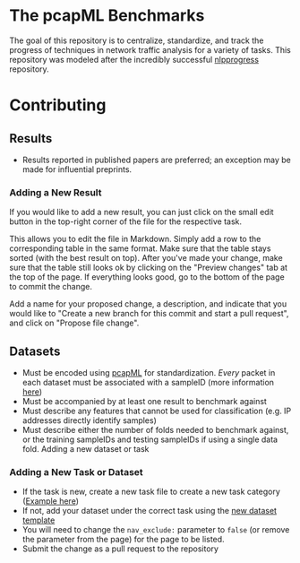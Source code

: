 # The pcapML Benchmarks

The goal of this repository is to centralize, standardize, and track the progress of techniques in network traffic analysis for a variety of tasks. This repository
was modeled after the incredibly successful [nlpprogress](https://nlpprogress.com/) repository.

# Contributing

## Results  

* Results reported in published papers are preferred; an exception may be made for influential preprints.

### Adding a New Result

If you would like to add a new result, you can just click on the small edit button in the top-right corner of the file for the respective task.

This allows you to edit the file in Markdown. Simply add a row to the corresponding table in the same format. Make sure that the table stays sorted (with the best result on top). After you've made your change, make sure that the table still looks ok by clicking on the "Preview changes" tab at the top of the page. If everything looks good, go to the bottom of the page to commit the change.

Add a name for your proposed change, a description, and indicate that you would like to "Create a new branch for this commit and start a pull request", and click on "Propose file change".

## Datasets

* Must be encoded using [pcapML](https://github.com/nprint/pcapml) for standardization. *Every* packet in each dataset must be associated with a sampleID (more information [here](https://nprint.github.io/pcapml_walk.html))
* Must be accompanied by at least one result to benchmark against
* Must describe any features that cannot be used for classification (e.g. IP addresses directly identify samples)
* Must describe either the number of folds needed to benchmark against, or the training sampleIDs and testing sampleIDs if using a single data fold.
Adding a new dataset or task


### Adding a New Task or Dataset

* If the task is new, create a new task file to create a new task category ([Example here](https://raw.githubusercontent.com/nprint/benchmarks/main/application_identification/index.md))
* If not, add your dataset under the correct task using the [new dataset template](https://raw.githubusercontent.com/nprint/benchmarks/main/dataset_template.md)
* You will need to change the `nav_exclude:` parameter to `false` (or remove the parameter from the page) for the page to be listed.
* Submit the change as a pull request to the repository
